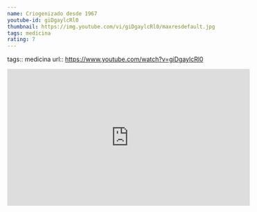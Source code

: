 ```yaml
---
name: Criogenizado desde 1967
youtube-id: giDgaylcRl0
thumbnail: https://img.youtube.com/vi/giDgaylcRl0/maxresdefault.jpg
tags: medicina
rating: 7
---
```

tags:: medicina
url:: https://www.youtube.com/watch?v=giDgaylcRl0

<iframe width='560' height='315' src='https://www.youtube.com/embed/giDgaylcRl0' title='YouTube video player' frameborder='0' allow='accelerometer; autoplay; clipboard-write; encrypted-media; gyroscope; picture-in-picture; web-share' allowfullscreen></iframe>


